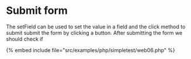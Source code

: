 # Submit form

The setField can be used to set the value in a field
and the click method to submit submit the form by clicking
a button. After submitting the form we should check if


{% embed include file="src/examples/php/simpletest/web06.php" %}






